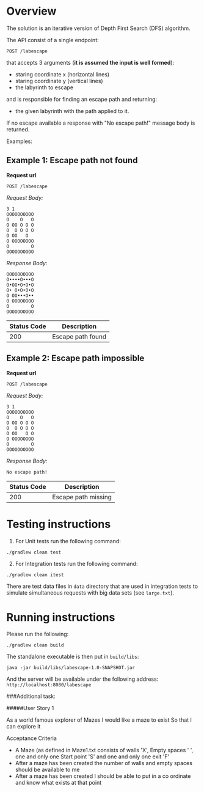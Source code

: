Overview
========

The solution is an iterative version of Depth First Search (DFS) algorithm.

The API consist of a single endpoint:

```
POST /labescape
```

that accepts 3 arguments (**it is assumed the input is well formed**):
- staring coordinate x (horizontal lines)
- staring coordinate y (vertical lines)
- the labyrinth to escape

and is responsible for finding an escape path and returning: 
- the given labyrinth with the path applied to it.

If no escape available a response with "No escape path!" message body is returned.

Examples:

Example 1: Escape path not found
--------------------------------

**Request url**
```
POST /labescape
```

*Request Body:*

    3 1
    OOOOOOOOOO
    O    O   O
    O OO O O O
    O  O O O O
    O OO   O  
    O OOOOOOOO
    O        O
    OOOOOOOOOO

*Response Body:*


	OOOOOOOOOO
	O••••O•••O
	O•OO•O•O•O
	O• O•O•O•O
	O OO•••O••
	O OOOOOOOO
	O        O
	OOOOOOOOOO



|Status Code |Description             |
|------------|------------------------|
|200         | Escape path found      |

 	

Example 2: Escape path impossible
---------------------------------

**Request url**
```
POST /labescape
```

*Request Body:*

    3 1
    OOOOOOOOOO
    O    O   O
    O OO O O O
    O  O O O O
    O OO   O O
    O OOOOOOOO
    O        O
    OOOOOOOOOO

*Response Body:*


	No escape path!



|Status Code |Description             |
|------------|------------------------|
|200         | Escape path missing    |

Testing instructions
====================

1. For Unit tests run the following command:
    
```
./gradlew clean test
```
    
2. For Integration tests run the following command:

```
./gradlew clean itest
```
    
There are test data files in `data` directory that are used in integration tests to simulate simultaneous requests with big data sets (see `large.txt`).
     
Running instructions
======================

Please run the following:

```
./gradlew clean build
```

The standalone executable is then put in `build/libs`: 

```
java -jar build/libs/labescape-1.0-SNAPSHOT.jar
```

And the server will be available under the following address: `http://localhost:8080/labescape`


###Additional task:


#####User Story 1


As a world famous explorer of Mazes I would like a maze to exist
So that I can explore it

Acceptance Criteria

* A Maze (as defined in Maze1.txt consists of walls 'X', Empty spaces ' ', one and only one Start point 'S' and one and only one exit 'F'
* After a maze has been created the number of walls and empty spaces should be available to me
* After a maze has been created I should be able to put in a co ordinate and know what exists at that point